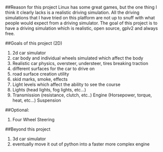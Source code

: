 ##Reason for this project
Linux has some great games, but the one thing I think it clearly lacks is a realistic driving simulation. All the driving simulations that I have tried on this platform are not up to snuff with what people would expect from a driving simulator. The goal of this project is to have a driving simulation which is realistic, open source, gplv2 and always free.

##Goals of this project (2D)
1. 2d car simulator 
2. car body and individual wheels simulated which affect the body
3. Realistic car physics, oversteer, understeer, tires breaking traction
4. different surfaces for the car to drive on 
5. road surface creation utility 
6. skid marks, smoke, effects
7. Light levels which affect the ability to see the course
8. Lights (head lights, fog lights, etc...)
9. Transmission (resistance, clutch, etc..) Engine (Horsepower, torque, heat, etc...) Suspension

##Optional:
1. Four Wheel Steering
 
##Beyond this project
1. 3d car simulator
2. eventually move it out of python into a faster more complex engine
